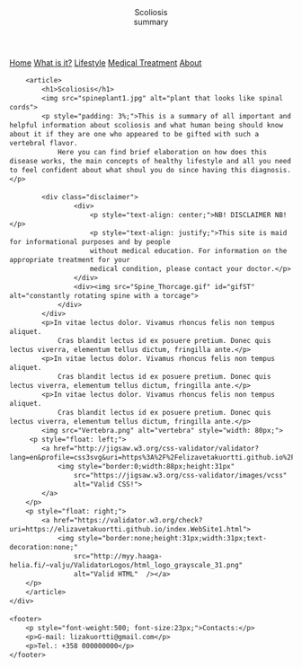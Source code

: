 <html>
<head>
    <meta charset="UTF-8">
    <link rel="stylesheet" href="common.WebSite1.css">
    <link rel="stylesheet" href="index.WebSite1.css">
    <title>ScoliSummary</title>
    <link rel="icon" type="image/x-icon" href="Icon2.png">
</head>

<body>
    <div class="grid-container">
        <header>
            <span class="h1Scoliosis">Scoliosis</span><br>summary
        </header>
        <nav>
            <a href="index.WebSite1.html">Home</a>
            <a href="WhatIsIt.WebSite1.html">What is it?</a>
            <a href="Lifestyle.WebSite1.html">Lifestyle</a>
            <a href="Treatment.WebSite1.html">Medical Treatment</a>
            <a href="About.WebSite1.html">About</a>
        </nav>
        
        <article>
            <h1>Scoliosis</h1>
            <img src="spineplant1.jpg" alt="plant that looks like spinal cords">
            <p style="padding: 3%;">This is a summary of all important and helpful information about scoliosis and what human being should know about it if they are one who appeared to be gifted with such a vertebral flavor.
                Here you can find brief elaboration on how does this disease works, the main concepts of healthy lifestyle and all you need to feel confident about what shoul you do since having this diagnosis.</p>
            
            <div class="disclaimer">
                    <div>
                        <p style="text-align: center;">NB! DISCLAIMER NB!</p>
                        <p style="text-align: justify;">This site is maid for informational purposes and by people 
                        without medical education. For information on the appropriate treatment for your 
                        medical condition, please contact your doctor.</p>
                    </div>
                    <div><img src="Spine_Thorcage.gif" id="gifST" alt="constantly rotating spine with a torcage">
                </div>
            </div>
            <p>In vitae lectus dolor. Vivamus rhoncus felis non tempus aliquet. 
                Cras blandit lectus id ex posuere pretium. Donec quis lectus viverra, elementum tellus dictum, fringilla ante.</p>
            <p>In vitae lectus dolor. Vivamus rhoncus felis non tempus aliquet. 
                Cras blandit lectus id ex posuere pretium. Donec quis lectus viverra, elementum tellus dictum, fringilla ante.</p>
            <p>In vitae lectus dolor. Vivamus rhoncus felis non tempus aliquet. 
                Cras blandit lectus id ex posuere pretium. Donec quis lectus viverra, elementum tellus dictum, fringilla ante.</p>
            <img src="Vertebra.png" alt="vertebra" style="width: 80px;">
         <p style="float: left;">
            <a href="http://jigsaw.w3.org/css-validator/validator?lang=en&profile=css3svg&uri=https%3A%2F%2Felizavetakuortti.github.io%2Findex.WebSite1.html&usermedium=all&vextwarning=&warning=1">
                <img style="border:0;width:88px;height:31px"
                    src="https://jigsaw.w3.org/css-validator/images/vcss"
                    alt="Valid CSS!">
            </a>
        </p>
        <p style="float: right;">
            <a href="https://validator.w3.org/check?uri=https://elizavetakuortti.github.io/index.WebSite1.html">
                <img style="border:none;height:31px;width:31px;text-decoration:none;"
                    src="http://myy.haaga-helia.fi/~valju/ValidatorLogos/html_logo_grayscale_31.png"
                    alt="Valid HTML"  /></a>
        </p>
        </article>
    </div>
    
    <footer>
        <p style="font-weight:500; font-size:23px;">Contacts:</p>
        <p>G-mail: lizakuortti@gmail.com</p>
        <p>Tel.: +358 000000000</p>
    </footer>

</body>
</html>

